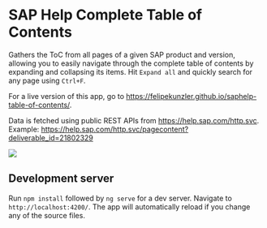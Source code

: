 # SAP Help Complete Table of Contents

Gathers the ToC from all pages of a given SAP product and version, allowing you to easily navigate through the complete table of contents by expanding and collapsing its items. Hit `Expand all` and quickly search for any page using `Ctrl+F`.

For a live version of this app, go to https://felipekunzler.github.io/saphelp-table-of-contents/. 

Data is fetched using public REST APIs from https://help.sap.com/http.svc. Example: https://help.sap.com/http.svc/pagecontent?deliverable_id=21802329

![](https://user-images.githubusercontent.com/9336586/69056343-86ffd100-09ee-11ea-9468-67799504bdb7.png)

## Development server
Run `npm install` followed by `ng serve` for a dev server. Navigate to `http://localhost:4200/`. The app will automatically reload if you change any of the source files.
